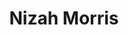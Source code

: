 ---
pid: rs26
title: Nizah Morris
location_transcription: gayborhood
coordinates: "[-75.161943297122, 39.948042630471]"
zipcode: '19104'
gen_neighborhood: West Philadelphia
neighborhood: University City,Belmont,Parkside,Powelton Village
outside_phl: 
age: '23'
age_range: 20-29
instagram: 
image_file_name: rs_26.jpg
proposal_transcription: Philly-based trans activist of the 80's. died in police custody
topic: Person,LGBTQ+,Social Justice
topic_summary: 0, 0, 0, 0
type: Other No Form
keywords_other: 
credit: Jess S.
image_labels: 
twitter: 
facebook: 
permalink: "/monuments/rs26/"
layout: item-page
---